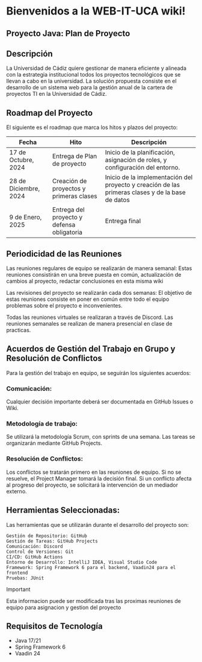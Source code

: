 # Bienvenidos a la WEB-IT-UCA wiki!
## Proyecto Java: Plan de Proyecto
## Descripción
La Universidad de Cádiz quiere gestionar de manera eficiente y alineada con la estrategia institucional todos los proyectos tecnológicos que se llevan a cabo en la universidad. La solución propuesta consiste en el desarrollo de un sistema web para la gestión anual de la cartera de proyectos TI en la Universidad de Cádiz.


## Roadmap del Proyecto
El siguiente es el roadmap que marca los hitos y plazos del proyecto:

| **Fecha**           | **Hito**                                      | **Descripción** |
|---------------------|-----------------------------------------------|-----------------|
| 17 de Octubre, 2024 | Entrega de Plan de proyecto                           | Inicio de la planificación, asignación de roles, y configuración del entorno. |
| 28 de Diciembre, 2024| Creación de proyectos y primeras clases        | Inicio de la implementación del proyecto y creación de las primeras clases y de la base de datos |
| 9 de Enero, 2025| Entrega del proyecto y defensa obligatoria        | Entrega final |



## Periodicidad de las Reuniones
Las reuniones regulares de equipo se realizarán de manera semanal:
Estas reuniones consistirán en una breve puesta en común, actualización de cambios al proyecto, redactar conclusiones en esta misma wiki

Las revisiones del proyecto se realizarán cada dos semanas:
El objetivo de estas reuniones consiste en poner en común entre todo el equipo problemas sobre el proyecto e inconvenientes.

Todas las reuniones virtuales se realizaran a través de Discord.
Las reuniones semanales se realizan de manera presencial en clase de practicas.



## Acuerdos de Gestión del Trabajo en Grupo y Resolución de Conflictos
Para la gestión del trabajo en equipo, se seguirán los siguientes acuerdos:

### Comunicación:
Cualquier decisión importante deberá ser documentada en GitHub Issues o Wiki.

### Metodología de trabajo:
Se utilizará la metodología Scrum, con sprints de una semana.
Las tareas se organizarán mediante GitHub Projects.

### Resolución de Conflictos:
Los conflictos se tratarán primero en las reuniones de equipo. Si no se resuelve, el Project Manager tomará la decisión final.
Si un conflicto afecta al progreso del proyecto, se solicitará la intervención de un mediador externo.

## Herramientas Seleccionadas:
Las herramientas que se utilizarán durante el desarrollo del proyecto son:

    Gestión de Repositorio: GitHub
    Gestión de Tareas: GitHub Projects
    Comunicación: Discord
    Control de Versiones: Git
    CI/CD: GitHub Actions
    Entorno de Desarrollo: IntelliJ IDEA, Visual Studio Code    
    Framework: Spring Framework 6 para el backend, Vaadin24 para el frontend
    Pruebas: JUnit

> [!IMPORTANT]
> Esta informacion puede ser modificada tras las proximas reuniones de equipo para asignacion y gestion del proyecto


## Requisitos de Tecnología
- Java 17/21
- Spring Framework 6
- Vaadin 24


